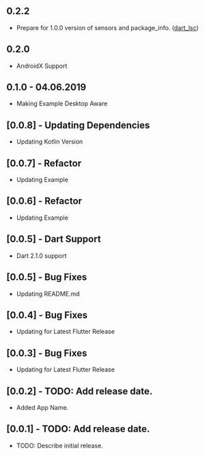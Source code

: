 ## 0.2.2

* Prepare for 1.0.0 version of sensors and package_info. ([dart_lsc](http://github.com/amirh/dart_lsc))

## 0.2.0

* AndroidX Support

## 0.1.0 - 04.06.2019

* Making Example Desktop Aware

## [0.0.8] - Updating Dependencies

* Updating Kotlin Version

## [0.0.7] - Refactor

* Updating Example

## [0.0.6] - Refactor

* Updating Example

## [0.0.5] - Dart Support

* Dart 2.1.0 support

## [0.0.5] - Bug Fixes

* Updating README.md

## [0.0.4] - Bug Fixes

* Updating for Latest Flutter Release

## [0.0.3] - Bug Fixes

* Updating for Latest Flutter Release

## [0.0.2] - TODO: Add release date.

* Added App Name.

## [0.0.1] - TODO: Add release date.

* TODO: Describe initial release.
